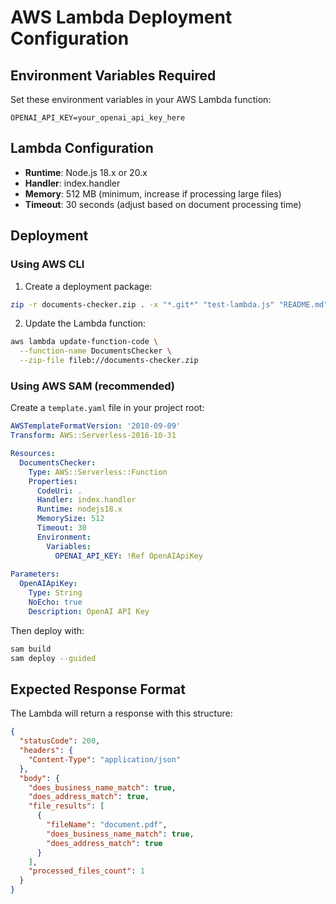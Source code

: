 # AWS Lambda Deployment Configuration

## Environment Variables Required

Set these environment variables in your AWS Lambda function:

```env
OPENAI_API_KEY=your_openai_api_key_here
```

## Lambda Configuration

- **Runtime**: Node.js 18.x or 20.x
- **Handler**: index.handler
- **Memory**: 512 MB (minimum, increase if processing large files)
- **Timeout**: 30 seconds (adjust based on document processing time)

## Deployment

### Using AWS CLI

1. Create a deployment package:
```bash
zip -r documents-checker.zip . -x "*.git*" "test-lambda.js" "README.md"
```

2. Update the Lambda function:
```bash
aws lambda update-function-code \
  --function-name DocumentsChecker \
  --zip-file fileb://documents-checker.zip
```

### Using AWS SAM (recommended)

Create a `template.yaml` file in your project root:

```yaml
AWSTemplateFormatVersion: '2010-09-09'
Transform: AWS::Serverless-2016-10-31

Resources:
  DocumentsChecker:
    Type: AWS::Serverless::Function
    Properties:
      CodeUri: .
      Handler: index.handler
      Runtime: nodejs18.x
      MemorySize: 512
      Timeout: 30
      Environment:
        Variables:
          OPENAI_API_KEY: !Ref OpenAIApiKey
      
Parameters:
  OpenAIApiKey:
    Type: String
    NoEcho: true
    Description: OpenAI API Key
```

Then deploy with:
```bash
sam build
sam deploy --guided
```

## Expected Response Format

The Lambda will return a response with this structure:

```json
{
  "statusCode": 200,
  "headers": {
    "Content-Type": "application/json"
  },
  "body": {
    "does_business_name_match": true,
    "does_address_match": true,
    "file_results": [
      {
        "fileName": "document.pdf",
        "does_business_name_match": true,
        "does_address_match": true
      }
    ],
    "processed_files_count": 1
  }
}
```
